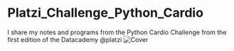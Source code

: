 # Platzi_Challenge_Python_Cardio
I share my notes and programs from the Python Cardio Challenge from the first edition of the Datacademy @platzi
![Cover](https://user-images.githubusercontent.com/54784325/142250995-620c738e-13f8-410f-a04f-8641071c6085.png)
